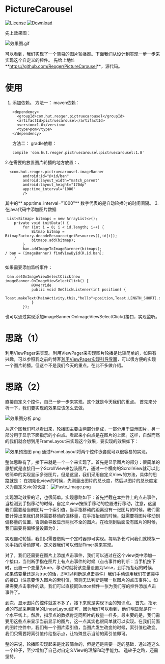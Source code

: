 # PictureCarousel
[![License](https://img.shields.io/badge/license-Apache%202-green.svg)](https://www.apache.org/licenses/LICENSE-2.0)
[![Download](https://api.bintray.com/packages/tangsiyuan/maven/myokhttp/images/download.svg) ](bintray.com/reoger112/maven/pictruecarousel)

先上效果图：


![效果图.gif](http://upload-images.jianshu.io/upload_images/2178834-0f229b48ce074c32.gif?imageMogr2/auto-orient/strip)


可以看到，我们实现了一个简易的图片轮播器。下面我们从设计到实现一步一步来实现这个自定义的控件。
先给上地址**<https://github.com/Reoger/PictureCarousel>**，源代码。

# 使用
1.  添加依赖。
    方法一：
    maven依赖：
    ```
    <dependency>
      <groupId>com.hut.reoger.pictruecarousel</groupId>
      <artifactId>pictruecarousel</artifactId>
      <version>1.0</version>
      <type>pom</type>
    </dependency>
    ```
    方法二：
    gradle依赖：
    ```
    compile 'com.hut.reoger.pictruecarousel:pictruecarousel:1.0'
    ```


2.在需要的放置图片轮播的地方放置：、
```
  <com.hut.reoger.pictruecarousel.imageBanner
        android:id="@+id/ban"
        android:layout_width="match_parent"
        android:layout_height="170dp"
        app:time_interval="1000"
        />
```
其中的**   app:time_interval="1000"** 数字代表的是自动轮播时的时间间隔。
3. 在java代码中添加图片数据
```
 List<Bitmap> bitmaps = new ArrayList<>();
    private void initData() {
        for (int i = 0; i < id.length; i++) {
            Bitmap bitmap = BitmapFactory.decodeResource(getResources(),id[i]);
            bitmaps.add(bitmap);
        }
        ban.addImageToImageBarnner(bitmaps);
/ ban = (imageBanner) findViewById(R.id.ban);
    }
```
如果需要添加监听事件：
```
 ban.setOnImageViewSelectClick(new imageBanner.OnImageViewSelectClick() {
            @Override
            public void OnClickListener(int position) {
                Toast.makeText(MainActivity.this,"hello"+position,Toast.LENGTH_SHORT).show();
            }
        });
```
也可以通过实现添加imageBanner.OnImageViewSelectClick()接口，实现监听。

# 思路（1）

利用ViewPager来实现。利用ViewPager来实现图片轮播是比较简单的，如果有兴趣，可以参照我之前的博客[利用ViewPager实现引导界面](http://blog.csdn.net/reoger/article/details/53039048)，可以很方便的实现一个图片轮播。但这个不是我们今天的重点。在此不多做介绍。

# 思路（2）
直接自定义个控件，自己一步一步来实现。这个就是今天我们的重点。
首先来分析一下，我们要实现的效果应该怎么去做。

![效果图分析.png](http://upload-images.jianshu.io/upload_images/2178834-fa859c84cdebb0e8.png?imageMogr2/auto-orient/strip%7CimageView2/2/w/1240)

从这个图我们可以看出来，轮播图主要由两部分组成，一部分用于显示图片，另一部分用于显示下面指示的小白点。看起来小白点是在图片的上面。这样，自然而然的我们就会想到用FrameLayout来实现这个效果，要实现的效果如下：

![效果预览图.png](http://upload-images.jianshu.io/upload_images/2178834-aa167c88e5cfaf9c.png?imageMogr2/auto-orient/strip%7CimageView2/2/w/1240)
通过FrameLayout将两个控件嵌套就可以很容易的实现。

整体思路有了，接下来就是一个一个来实现了。首先是显示图片的部分：很简单的思想就是直接用一个ScrollView来包装图片，通过一个横向的ScrollView就可以比较简单的实现显示多张图片。但是这里，我们采用自定义View的方法，具体的思路就是：
在初始化view的时候，先测量出图片的总长度，然后以图片的总长度定义为自定义vie的长度：
![Paste_Image.png](http://upload-images.jianshu.io/upload_images/2178834-1ef7fcb5a1de9759.png?imageMogr2/auto-orient/strip%7CimageView2/2/w/1240)

实现滑动效果的话，也很简单。实现思路如下：首先拦截在本控件上的点击事件，当检测到手指移动的时候，自定义view按照手移动的位置进行移动，注意，这里我们需要给当前图片一个索引值，当手指移动的距离没有一张图片的时候，我们需要计算出来我们具体需要移动的偏移量，在手指抬起的时候，就需要将图片移动到偏移量的位置，否则会导致显示两张不全的图片。在检测到后面没有图片的时候，我们需要将偏移量设置为0；

实现自动轮播，我们只需要借助一个定时器即可实现。每隔多长时间我们就模拟一次手指的滑动即可。定义器我们可以借助Timer类来实现。

对了，我们还需要在图片上添加点击事件，我们可以通过在这个view类中添加一个接口，当判断手指在图片上有点击事件的时候（点击事件的判断：当手机按下时，设置一个变量为ture，移动时就将该变量设置为false，到手指抬起的时候，如果该变量还是为true的话，即可以判断是点击事件）我们手动调用我们在该类中的接口（注意要传入图片的索引值，否则无法判断是哪一张图片的点击事件）。如果需要点击事件的话，我们可以直接同Button控件一张为我们写的控件添加点击事件了。

到次，显示图片的控件就差不多了，接下来就是实现下面的知识点。
首先，指示点的布局采用简单的LinearLayout即可，因为我们可以看到，他们明显就是在一个水平线上。然后，指示点的数据肯定同照片的数量一样多。最主要的是，我们需要用这些点来显示当前显示的图片，这一点其实也很简单就可以实现。在我们前面的图片控件中，我们有一个图片索引值，当图片发生改变的时候，索引值也改变。我们只需要将索引值传给指示点，让特殊显示当前的索引值即可。

整的来说，轮播图实现起来是比较简单的，但是还是需要一定的基础，通过造这么一个轮子，至少增加了自己对自定义View的理解和动手能力。
造轮子之路，还需坚持。